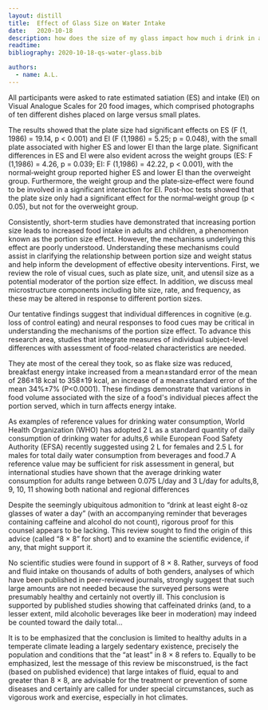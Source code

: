 ```yaml
---
layout: distill
title:  Effect of Glass Size on Water Intake
date:   2020-10-18
description: how does the size of my glass impact how much i drink in a day?
readtime:
bibliography: 2020-10-18-qs-water-glass.bib

authors:
  - name: A.L.
---
```


<d-cite key="peng2017does"></d-cite>

All participants were asked to rate estimated satiation (ES) and intake (EI) on Visual Analogue Scales for 20 food images, which comprised photographs of ten different dishes placed on large versus small plates.

The results showed that the plate size had significant effects on ES (F (1, 1986) = 19.14, p < 0.001) and EI (F (1,1986) = 5.25; p = 0.048), with the small plate associated with higher ES and lower EI than the large plate. Significant differences in ES and EI were also evident across the weight groups (ES: F (1,1986) = 4.26, p = 0.039; EI: F (1,1986) = 42.22, p < 0.001), with the normal‐weight group reported higher ES and lower EI than the overweight group. Furthermore, the weight group and the plate‐size‐effect were found to be involved in a significant interaction for EI. Post‐hoc tests showed that the plate size only had a significant effect for the normal‐weight group (p < 0.05), but not for the overweight group.

<d-cite key="english2015mechanisms"></d-cite>

Consistently, short-term studies have demonstrated that increasing portion size leads to increased food intake in adults and children, a phenomenon known as the portion size effect. However, the mechanisms underlying this effect are poorly understood. Understanding these mechanisms could assist in clarifying the relationship between portion size and weight status and help inform the development of effective obesity interventions. First, we review the role of visual cues, such as plate size, unit, and utensil size as a potential moderator of the portion size effect. In addition, we discuss meal microstructure components including bite size, rate, and frequency, as these may be altered in response to different portion sizes.

Our tentative findings suggest that individual differences in cognitive (e.g. loss of control eating) and neural responses to food cues may be critical in understanding the mechanisms of the portion size effect. To advance this research area, studies that integrate measures of individual subject-level differences with assessment of food-related characteristics are needed.

<d-cite key="rolls2014variations"></d-cite>

They ate most of the cereal they took, so as flake size was reduced, breakfast energy intake increased from a mean±standard error of the mean of 286±18 kcal to 358±19 kcal, an increase of a mean±standard error of the mean 34%±7% (P<0.0001). These findings demonstrate that variations in food volume associated with the size of a food's individual pieces affect the portion served, which in turn affects energy intake.

<d-cite key="save2018drinking"></d-cite>

As examples of reference values for drinking water consumption, World Health Organization (WHO) has adopted 2 L as a standard quantity of daily consumption of drinking water for adults,6 while European Food Safety Authority (EFSA) recently suggested using 2 L for females and 2.5 L for males for total daily water consumption from beverages and food.7 A reference value may be sufficient for risk assessment in general, but international studies have shown that the average drinking water consumption for adults range between 0.075 L/day and 3 L/day for adults,8, 9, 10, 11 showing both national and regional differences

<d-cite key="valtin2002drink"></d-cite>

Despite the seemingly ubiquitous admonition to “drink at least eight 8-oz glasses of water a day” (with an accompanying reminder that beverages containing caffeine and alcohol do not count), rigorous proof for this counsel appears to be lacking. This review sought to find the origin of this advice (called “8 × 8” for short) and to examine the scientific evidence, if any, that might support it.

No scientific studies were found in support of 8 × 8. Rather, surveys of food and fluid intake on thousands of adults of both genders, analyses of which have been published in peer-reviewed journals, strongly suggest that such large amounts are not needed because the surveyed persons were presumably healthy and certainly not overtly ill. This conclusion is supported by published studies showing that caffeinated drinks (and, to a lesser extent, mild alcoholic beverages like beer in moderation) may indeed be counted toward the daily total...

It is to be emphasized that the conclusion is limited to healthy adults in a temperate climate leading a largely sedentary existence, precisely the population and conditions that the “at least” in 8 × 8 refers to. Equally to be emphasized, lest the message of this review be misconstrued, is the fact (based on published evidence) that large intakes of fluid, equal to and greater than 8 × 8, are advisable for the treatment or prevention of some diseases and certainly are called for under special circumstances, such as vigorous work and exercise, especially in hot climates.
